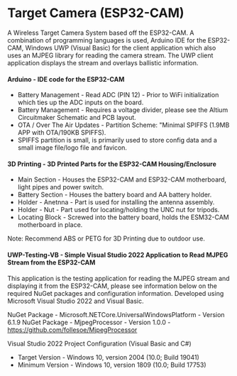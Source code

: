 # Target Camera (ESP32-CAM)
A Wireless Target Camera System based off the ESP32-CAM. A combination of programming languages is used, Arduino IDE for the ESP32-CAM, Windows UWP (Visual Basic) for the client application which also uses an MJPEG library for reading the camera stream. The UWP client application displays the stream and overlays ballistic information.

#### Arduino - IDE code for the ESP32-CAM
- Battery Management - Read ADC (PIN 12) - Prior to WiFi initialization which ties up the ADC inputs on the board.
- Battery Management - Requires a voltage divider, please see the Altium Circuitmaker Schematic and PCB layout.
- OTA / Over The Air Updates - Partition Scheme: "Minimal SPIFFS (1.9MB APP with OTA/190KB SPIFFS).
- SPIFFS partition is small, is primarily used to store config data and a small image file/logo file and favicon.

#### 3D Printing - 3D Printed Parts for the ESP32-CAM Housing/Enclosure
- Main Section - Houses the ESP32-CAM and ESP32-CAM motherboard, light pipes and power switch.
- Battery Section - Houses the battery board and AA battery holder.
- Holder - Anetnna - Part is used for installing the antenna assembly.
- Holder - Nut - Part used for locating/holding the UNC nut for tripods.
- Locating Block - Screwed into the battery board, holds the ESM32-CAM motherboard in place.

Note: Recommend ABS or PETG for 3D Printing due to outdoor use.

#### UWP-Testing-VB - Simple Visual Studio 2022 Application to Read MJPEG Stream from the ESP32-CAM
This application is the testing application for reading the MJPEG stream and displaying it from the ESP32-CAM, please see information below on the required NuGet packages and configuration information. Developed using Microsoft Visual Studio 2022 and Visual Basic.

NuGet Package - Microsoft.NETCore.UniversalWindowsPlatform - Version 6.1.9
NuGet Package - MjpegProcessor - Version 1.0.0 - https://github.com/follesoe/MjpegProcessor

Visual Studio 2022 Project Configuration (Visual Basic and C#)
- Target Version - Windows 10, version 2004 (10.0; Build 19041)
- Minimum Version - Windows 10, version 1809 (10.0; Build 17753)
